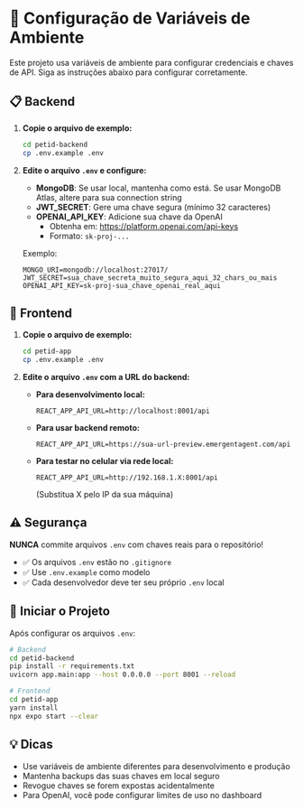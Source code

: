 # 🔐 Configuração de Variáveis de Ambiente

Este projeto usa variáveis de ambiente para configurar credenciais e chaves de API. Siga as instruções abaixo para configurar corretamente.

## 📋 Backend

1. **Copie o arquivo de exemplo:**
   ```bash
   cd petid-backend
   cp .env.example .env
   ```

2. **Edite o arquivo `.env` e configure:**

   - **MongoDB**: Se usar local, mantenha como está. Se usar MongoDB Atlas, altere para sua connection string
   - **JWT_SECRET**: Gere uma chave segura (mínimo 32 caracteres)
   - **OPENAI_API_KEY**: Adicione sua chave da OpenAI
     - Obtenha em: https://platform.openai.com/api-keys
     - Formato: `sk-proj-...`

   Exemplo:
   ```env
   MONGO_URI=mongodb://localhost:27017/
   JWT_SECRET=sua_chave_secreta_muito_segura_aqui_32_chars_ou_mais
   OPENAI_API_KEY=sk-proj-sua_chave_openai_real_aqui
   ```

## 📱 Frontend

1. **Copie o arquivo de exemplo:**
   ```bash
   cd petid-app
   cp .env.example .env
   ```

2. **Edite o arquivo `.env` com a URL do backend:**

   - **Para desenvolvimento local:**
     ```env
     REACT_APP_API_URL=http://localhost:8001/api
     ```

   - **Para usar backend remoto:**
     ```env
     REACT_APP_API_URL=https://sua-url-preview.emergentagent.com/api
     ```

   - **Para testar no celular via rede local:**
     ```env
     REACT_APP_API_URL=http://192.168.1.X:8001/api
     ```
     (Substitua X pelo IP da sua máquina)

## ⚠️ Segurança

**NUNCA** commite arquivos `.env` com chaves reais para o repositório!

- ✅ Os arquivos `.env` estão no `.gitignore`
- ✅ Use `.env.example` como modelo
- ✅ Cada desenvolvedor deve ter seu próprio `.env` local

## 🚀 Iniciar o Projeto

Após configurar os arquivos `.env`:

```bash
# Backend
cd petid-backend
pip install -r requirements.txt
uvicorn app.main:app --host 0.0.0.0 --port 8001 --reload

# Frontend
cd petid-app
yarn install
npx expo start --clear
```

## 💡 Dicas

- Use variáveis de ambiente diferentes para desenvolvimento e produção
- Mantenha backups das suas chaves em local seguro
- Revogue chaves se forem expostas acidentalmente
- Para OpenAI, você pode configurar limites de uso no dashboard
